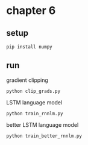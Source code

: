 # chapter 6

## setup

```shell
pip install numpy
```

## run

gradient clipping

```shell
python clip_grads.py
```

LSTM language model

```shell
python train_rnnlm.py
```

better LSTM language model

```shell
python train_better_rnnlm.py
```
